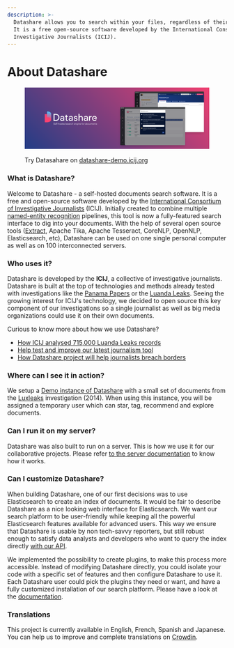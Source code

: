 ```yaml
---
description: >-
  Datashare allows you to search within your files, regardless of their format.
  It is a free open-source software developed by the International Consortium of
  Investigative Journalists (ICIJ).
---
```


# About Datashare

<figure><img src=".gitbook/assets/9SPU1x2.png" alt=""><figcaption><p>Try Datasahare on <a href="https://datashare-demo.icij.org/">datashare-demo.icij.org</a></p></figcaption></figure>

### What is Datashare?

Welcome to Datashare - a self-hosted documents search software. It is a free and open-source software developed by the [International Consortium of Investigative Journalists](https://www.icij.org) (ICIJ). Initially created to combine multiple [named-entity recognition](https://en.wikipedia.org/wiki/Named-entity\_recognition) pipelines, this tool is now a fully-featured search interface to dig into your documents. With the help of several open source tools ([Extract](https://github.com/icij/extract), Apache Tika, Apache Tesseract, CoreNLP, OpenNLP, Elasticsearch, etc), Datashare can be used on one single personal computer as well as on 100 interconnected servers.

### Who uses it?

Datashare is developed by the **ICIJ**, a collective of investigative journalists. Datashare is built at the top of technologies and methods already tested with investigations like the [Panama Papers](https://www.icij.org/investigations/panama-papers) or the [Luanda Leaks](https://www.icij.org/investigations/luanda-leaks/). Seeing the growing interest for ICIJ's technology, we decided to open source this key component of our investigations so a single journalist as well as big media organizations could use it on their own documents.

Curious to know more about how we use Datashare?

* [How ICIJ analysed 715,000 Luanda Leaks records](https://www.icij.org/investigations/luanda-leaks/how-we-mined-more-than-715000-luanda-leaks-records/)
* [Help test and improve our latest journalism tool](https://www.icij.org/blog/2019/02/datashare-help-test-and-improve-our-latest-journalism-tool/)
* [How Datashare project will help journalists breach borders](https://www.icij.org/blog/2018/05/icijs-datashare-project-will-help-journalists-breach-borders/)

### Where can I see it in action?

We setup a [Demo instance of Datashare](https://datashare-demo.icij.org) with a small set of documents from the [Luxleaks](https://www.icij.org/investigations/luxembourg-leaks/) investigation (2014). When using this instance, you will be assigned a temporary user which can star, tag, recommend and explore documents.

### Can I run it on my server?

Datashare was also built to run on a server. This is how we use it for our collaborative projects. Please refer [to the server documentation](broken-reference) to know how it works.

### Can I customize Datashare?

When building Datashare, one of our first decisions was to use Elasticsearch to create an index of documents. It would be fair to describe Datashare as a nice looking web interface for Elasticsearch. We want our search platform to be user-friendly while keeping all the powerful Elasticsearch features available for advanced users. This way we ensure that Datashare is usable by non tech-savvy reporters, but still robust enough to satisfy data analysts and developers who want to query the index directly [with our API](https://github.com/ICIJ/datashare/wiki/Backend-%E2%80%BA-API).

We implemented the possibility to create plugins, to make this process more accessible. Instead of modifying Datashare directly, you could isolate your code with a specific set of features and then configure Datashare to use it. Each Datashare user could pick the plugins they need or want, and have a fully customized installation of our search platform. Please have a look at the [documentation](https://github.com/ICIJ/datashare/wiki/Client-%E2%80%BA-Plugins).

### Translations

This project is currently available in English, French, Spanish and Japanese. You can help us to improve and complete translations on [Crowdin](https://crwd.in/datashare).

